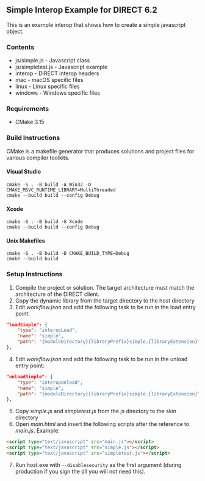 ## Simple Interop Example for DIRECT 6.2

This is an example interop that shows how to create a simple javascript object.

### Contents

* js/simple.js - Javascript class
* js/simpletest.js - Javascript example
* interop - DIRECT interop headers
* mac - macOS specific files
* linux - Linux specific files
* windows - Windows specific files

### Requirements

* CMake 3.15

### Build Instructions

CMake is a makefile generator that produces solutions and project files for various compiler toolkits.

#### Visual Studio

```
cmake -S . -B build -A Win32 -D CMAKE_MSVC_RUNTIME_LIBRARY=MultiThreaded
cmake --build build --config Debug
```

#### Xcode

```
cmake -S . -B build -G Xcode
cmake --build build --config Debug
```

#### Unix Makefiles

```
cmake -S . -B build -D CMAKE_BUILD_TYPE=Debug
cmake --build build
```

### Setup Instructions

1. Compile the project or solution. The target architecture must match the architecture of the DIRECT client.
2. Copy the dynamic library from the target directory to the host directory
3. Edit *workflow.json* and add the following task to be run in the load entry point:
```json
"loadSimple": {
    "type": "interopLoad",
    "name": "simple",
    "path": "{moduleDirectory}{libraryPrefix}simple.{libraryExtension}"
},
```

4. Edit *workflow.json* and add the following task to be run in the unload entry point:
```json
"unloadSimple": {
    "type": "interopUnload",
    "name": "simple",
    "path": "{moduleDirectory}{libraryPrefix}simple.{libraryExtension}"
},
```

5. Copy *simple.js* and *simpletest.js* from the js directory to the skin directory
6. Open *main.html* and insert the following scripts after the reference to *main.js*. Example:
```html
<script type="text/javascript" src="main.js"></script>
<script type="text/javascript" src="simple.js"></script>
<script type="text/javascript" src="simpletest.js"></script>
```

7. Run host.exe with `--disablesecurity` as the first argument (during production if you sign the dll you will not need this).
